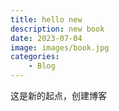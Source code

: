 ```yaml
---
title: hello new
description: new book
date: 2023-07-04
image: images/book.jpg
categories:
    - Blog
---
```



这是新的起点，创建博客
